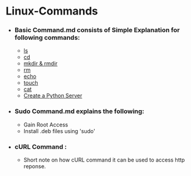 # Linux-Commands

* ### Basic Command.md consists of Simple Explanation for following commands:
  * [ls](https://github.com/anmolmaintripathi/Linux-Commands/blob/master/Basic%20Commands.md#ls)
  * [cd](https://github.com/anmolmaintripathi/Linux-Commands/blob/master/Basic%20Commands.md#cd)
  * [mkdir & rmdir](https://github.com/anmolmaintripathi/Linux-Commands/blob/master/Basic%20Commands.md#mkdir--rmdir)
  * [rm](https://github.com/anmolmaintripathi/Linux-Commands/blob/master/Basic%20Commands.md#rm)
  * [echo](https://github.com/anmolmaintripathi/Linux-Commands/blob/master/Basic%20Commands.md#echo)
  * [touch](https://github.com/anmolmaintripathi/Linux-Commands/blob/master/Basic%20Commands.md#touch)
  * [cat](https://github.com/anmolmaintripathi/Linux-Commands/blob/master/Basic%20Commands.md#cat)
  * [Create a Python Server](https://github.com/anmolmaintripathi/Linux-Commands/blob/master/Basic%20Commands.md#create-server-using-python)
  
* ### Sudo Command.md explains the following:
  * Gain Root Access
  * Install .deb files using 'sudo'

* ### cURL Command :
  - Short note on how cURL command it can be used to access http reponse.
  

